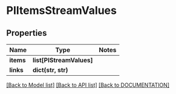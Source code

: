 # PIItemsStreamValues

## Properties
Name | Type | Notes
------------ | ------------- | -------------
**items** | **list[PIStreamValues]**
**links** | **dict(str, str)**

[[Back to Model list]](../../DOCUMENTATION.md#documentation-for-models) [[Back to API list]](../../DOCUMENTATION.md#documentation-for-api-endpoints) [[Back to DOCUMENTATION]](../../DOCUMENTATION.md)
